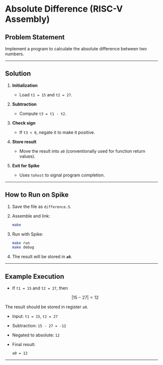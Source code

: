 # Absolute Difference (RISC-V Assembly)

##  Problem Statement

Implement a program to calculate the absolute difference between two numbers.

---

##  Solution

1. **Initialization**

   * Load `t1 = 15` and `t2 = 27`.

2. **Subtraction**

   * Compute `t3 = t1 - t2`.

3. **Check sign**

   * If `t3 < 0`, negate it to make it positive.

4. **Store result**

   * Move the result into `a0` (conventionally used for function return values).

5. **Exit for Spike**

   * Uses `tohost` to signal program completion.

---

##  How to Run on Spike

1. Save the file as `difference.S`.
2. Assemble and link:

   ```bash
   make
   ```
3. Run with Spike:

   ```bash
   make run 
   make debug
   ```
4. The result will be stored in **`a0`**.

---

##  Example Execution

* If `t1 = 15` and `t2 = 27`, then

  $$
  |15 - 27| = 12
  $$

The result should be stored in register `a0`.

* Input: `t1 = 15`, `t2 = 27`
* Subtraction: `15 - 27 = -12`
* Negated to absolute: `12`
* Final result:

  ```
  a0 = 12
  ```

---
